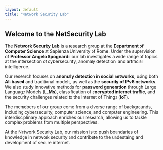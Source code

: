 ```yaml
---
layout: default
title: "Network Security Lab"
---
```


<h2>Welcome to the NetSecurity Lab</h2>


The **Network Security Lab** is a research group at the **Department of Computer Science** at Sapienza University of Rome. Under the supervision of **Professor Angelo Spognardi**, our lab investigates a wide range of topics at the intersection of cybersecurity, anomaly detection, and artificial intelligence.

Our research focuses on **anomaly detection in social networks**, using both **AI-based** and traditional models, as well as the **security of IPv6 networks**. We also study innovative methods for **password generation** through Large Language Models (**LLMs**), classification of **encrypted internet traffic**, and the security challenges related to the Internet of Things (**IoT**).

The memebers of our group come from a diverse range of backgrounds, including cybersecurity, computer science, and computer engineering. This interdisciplinary approach enriches our research, allowing us to tackle complex problems from multiple perspectives.

At the Network Security Lab, our mission is to push boundaries of knowledge in network security and contribute to the undestaing and development of secure internet.
